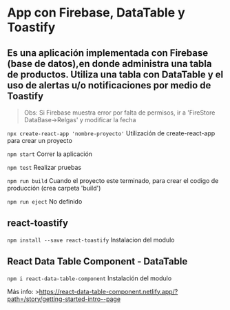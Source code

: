 # App con Firebase, DataTable y Toastify

## Es una aplicación implementada con Firebase (base de datos),en donde administra una tabla de productos. Utiliza una tabla con DataTable y el uso de alertas u/o notificaciones por medio de Toastify

> Obs: Si Firebase muestra error por falta de permisos, ir a 'FireStore DataBase->Relgas' y modificar la fecha

`npx create-react-app 'nombre-proyecto'` 
Utilización de create-react-app para crear un proyecto

`npm start` 
Correr la aplicación

`npm test` 
Realizar pruebas

`npm run build` 
Cuando el proyecto este terminado, para crear el codigo de producción (crea carpeta 'build')

`npm run eject` 
No definido

## react-toastify
`npm install --save react-toastify` 
Instalacion del modulo

## React Data Table Component - DataTable
`npm i react-data-table-component` 
Instalación del modulo

Más info: >https://react-data-table-component.netlify.app/?path=/story/getting-started-intro--page